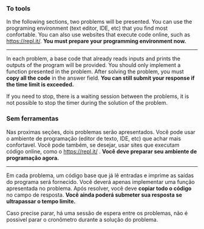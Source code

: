 <!--english-->

### To tools

In the following sections, two problems will be presented.
You can use the programing environment (text editor, IDE, etc) that you find most confortable.
You can also use websites that execute code online, such as https://repl.it/.
**You must prepare your programming environment now.**

---

In each problem, a base code that already reads inputs and prints the outputs of the program will be provided.
You should only implement a function presented in the problem.
After solving the problem, you must **copy all the code** in the answer field.
**You can still submit your response if the time limit is exceeded.**

If you need to stop, there is a waiting session between the problems, it is not possible to stop the timer during the solution of the problem.

<!--english-->

<!--portuguese-->

### Sem ferramentas

Nas proximas seções, dois problemas serão apresentados.
Você pode usar o ambiente de programação (editor de texto, IDE, etc) que achar mais confortavel.
Você pode também, se desejar, usar sites que executam código online, como o https://repl.it/ .
**Você deve preparar seu ambiente de programação agora.**

---

Em cada problema, um código base que já lê entradas e imprime as saídas do programa será fornecido.
Você deverá apenas implementar uma função apresentada no problema.
Após resolver, você deve **copiar todo o código** no campo de resposta.
**Você ainda poderá submeter sua resposta se ultrapassar o tempo limite.**

Caso precise parar, há uma sessão de espera entre os problemas, não é possivel parar o cronômetro durante a solução do problema.

<!--portuguese-->
